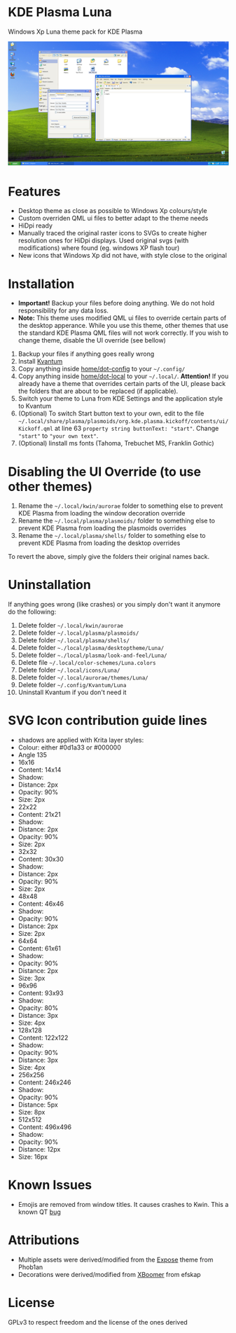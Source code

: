 # KDE Plasma Luna
Windows Xp Luna theme pack for KDE Plasma

![KDE Luna Screenshot](./Screenshot-1.jpg)

# Features
 - Desktop theme as close as possible to Windows Xp colours/style
 - Custom overriden QML ui files to better adapt to the theme needs
 - HiDpi ready
 - Manually traced the original raster icons to SVGs to create higher resolution ones for HiDpi displays. Used original svgs (with modifications) where found (eg. windows XP flash tour)
 - New icons that Windows Xp did not have, with style close to the original

# Installation
* **Important!** Backup your files before doing anything. We do not hold responsibility for any data loss.
* **Note:** This theme uses modified QML ui files to override certain parts of the desktop apperance. While you use this theme, other themes that use the standard KDE Plasma QML files will not work correctly. If you wish to change theme, disable the UI override (see bellow)
1. Backup your files if anything goes really wrong
2. Install [Kvantum](https://github.com/tsujan/Kvantum)
3. Copy anything inside [home/dot-config](./home/dot-config) to your `~/.config/`
4. Copy anything inside [home/dot-local](./home/dot-local) to your `~/.local/`. **Attention!** If you already have a theme that overrides certain parts of the UI, please back the folders that are about to be replaced (if applicable).
5. Switch your theme to Luna from KDE Settings and the application style to Kvantum
6. (Optional) To switch Start button text to your own, edit to the file `~/.local/share/plasma/plasmoids/org.kde.plasma.kickoff/contents/ui/Kickoff.qml` at line 63 `property string buttonText: "start"`. Change `"start"` to `"your own text"`.
7. (Optional) Iinstall ms fonts (Tahoma, Trebuchet MS, Franklin Gothic)

# Disabling the UI Override (to use other themes)
1. Rename the `~/.local/kwin/aurorae` folder to something else to prevent KDE Plasma from loading the window decoration override
2. Rename the `~/.local/plasma/plasmoids/` folder to something else to prevent KDE Plasma from loading the plasmoids overrides
3. Rename the `~/.local/plasma/shells/` folder to something else to prevent KDE Plasma from loading the desktop overrides

To revert the above, simply give the folders their original names back.

# Uninstallation
If anything goes wrong (like crashes) or you simply don't want it anymore do the following:

1. Delete folder `~/.local/kwin/aurorae`
2. Delete folder `~/.local/plasma/plasmoids/`
3. Delete folder `~/.local/plasma/shells/`
4. Delete folder `~./local/plasma/desktoptheme/Luna/`
5. Delete folder `~./local/plasma/look-and-feel/Luna/`
6. Delete file `~/.local/color-schemes/Luna.colors`
7. Delete folder `~/.local/icons/Luna/`
8. Delete folder `~/.local/aurorae/themes/Luna/`
9. Delete folder `~/.config/Kvantum/Luna`
10. Uninstall Kvantum if you don't need it

# SVG Icon contribution guide lines
- shadows are applied with Krita layer styles:
 - Colour: either #0d1a33 or #000000
 - Angle 135
- 16x16
 - Content: 14x14
 - Shadow:
  - Distance: 2px
  - Opacity: 90%
  - Size: 2px
- 22x22
 - Content: 21x21
 - Shadow:
  - Distance: 2px
  - Opacity: 90%
  - Size: 2px
- 32x32
 - Content: 30x30
 - Shadow:
  - Distance: 2px
  - Opacity: 90%
  - Size: 2px
- 48x48
 - Content: 46x46
 - Shadow:
  - Opacity: 90%
  - Distance: 2px
  - Size: 2px
- 64x64
 - Content: 61x61
 - Shadow:
  - Opacity: 90%
  - Distance: 2px
  - Size: 3px
- 96x96
 - Content: 93x93
 - Shadow:
  - Opacity: 80%
  - Distance: 3px
  - Size: 4px
- 128x128
 - Content: 122x122
 - Shadow:
  - Opacity: 90%
  - Distance: 3px
  - Size: 4px
- 256x256
 - Content: 246x246
 - Shadow:
  - Opacity: 90%
  - Distance: 5px
  - Size: 8px
- 512x512
 - Content: 496x496
 - Shadow:
  - Opacity: 90%
  - Distance: 12px
  - Size: 16px

# Known Issues
 - Emojis are removed from window titles. It causes crashes to Kwin. This a known QT [bug](https://bugreports.qt.io/browse/QTBUG-82311)

# Attributions
 - Multiple assets were derived/modified from the [Expose](https://www.opencode.net/phob1an/expose) theme from Phob1an
 - Decorations were derived/modified from [XBoomer](https://github.com/efskap/XBoomer) from efskap

 # License
GPLv3 to respect freedom and the license of the ones derived
